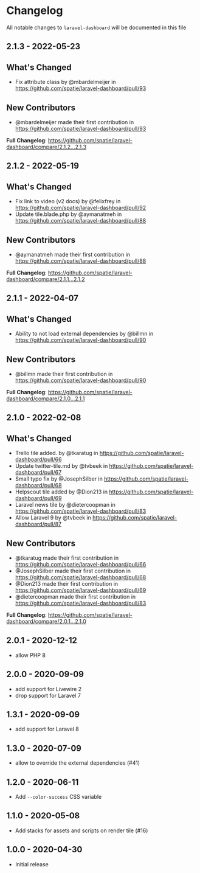 # Changelog

All notable changes to `laravel-dashboard` will be documented in this file

## 2.1.3 - 2022-05-23

## What's Changed

- Fix attribute class by @mbardelmeijer in https://github.com/spatie/laravel-dashboard/pull/93

## New Contributors

- @mbardelmeijer made their first contribution in https://github.com/spatie/laravel-dashboard/pull/93

**Full Changelog**: https://github.com/spatie/laravel-dashboard/compare/2.1.2...2.1.3

## 2.1.2 - 2022-05-19

## What's Changed

- Fix link to video (v2 docs) by @felixfrey in https://github.com/spatie/laravel-dashboard/pull/92
- Update tile.blade.php by @aymanatmeh in https://github.com/spatie/laravel-dashboard/pull/88

## New Contributors

- @aymanatmeh made their first contribution in https://github.com/spatie/laravel-dashboard/pull/88

**Full Changelog**: https://github.com/spatie/laravel-dashboard/compare/2.1.1...2.1.2

## 2.1.1 - 2022-04-07

## What's Changed

- Ability to not load external dependencies by @billmn in https://github.com/spatie/laravel-dashboard/pull/90

## New Contributors

- @billmn made their first contribution in https://github.com/spatie/laravel-dashboard/pull/90

**Full Changelog**: https://github.com/spatie/laravel-dashboard/compare/2.1.0...2.1.1

## 2.1.0 - 2022-02-08

## What's Changed

- Trello tile added. by @tkaratug in https://github.com/spatie/laravel-dashboard/pull/66
- Update twitter-tile.md by @tvbeek in https://github.com/spatie/laravel-dashboard/pull/67
- Small typo fix by @JosephSilber in https://github.com/spatie/laravel-dashboard/pull/68
- Helpscout tile added by @Dion213 in https://github.com/spatie/laravel-dashboard/pull/69
- Laravel news tile by @dietercoopman in https://github.com/spatie/laravel-dashboard/pull/83
- Allow Laravel 9 by @tvbeek in https://github.com/spatie/laravel-dashboard/pull/87

## New Contributors

- @tkaratug made their first contribution in https://github.com/spatie/laravel-dashboard/pull/66
- @JosephSilber made their first contribution in https://github.com/spatie/laravel-dashboard/pull/68
- @Dion213 made their first contribution in https://github.com/spatie/laravel-dashboard/pull/69
- @dietercoopman made their first contribution in https://github.com/spatie/laravel-dashboard/pull/83

**Full Changelog**: https://github.com/spatie/laravel-dashboard/compare/2.0.1...2.1.0

## 2.0.1 - 2020-12-12

- allow PHP 8

## 2.0.0 - 2020-09-09

- add support for Livewire 2
- drop support for Laravel 7

## 1.3.1 - 2020-09-09

- add support for Laravel 8

## 1.3.0 - 2020-07-09

- allow to override the external dependencies (#41)

## 1.2.0 - 2020-06-11

- Add `--color-success` CSS variable

## 1.1.0 - 2020-05-08

- Add stacks for assets and scripts on render tile (#16)

## 1.0.0 - 2020-04-30

- Initial release
